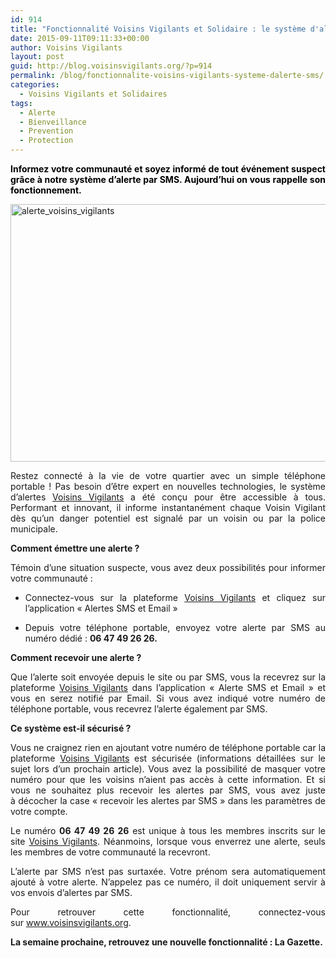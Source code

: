 ```yaml
---
id: 914
title: "Fonctionnalité Voisins Vigilants et Solidaire : le système d'alerte par SMS"
date: 2015-09-11T09:11:33+00:00
author: Voisins Vigilants
layout: post
guid: http://blog.voisinsvigilants.org/?p=914
permalink: /blog/fonctionnalite-voisins-vigilants-systeme-dalerte-sms/
categories:
  - Voisins Vigilants et Solidaires
tags:
  - Alerte
  - Bienveillance
  - Prevention
  - Protection
---
```

<p style="text-align: justify;">
  <span style="color: #000000;"><strong>Informez votre communauté et soyez informé de tout événement suspect grâce à notre système d’alerte par SMS. Aujourd’hui on vous rappelle son fonctionnement.</strong></span>
</p>

<p style="text-align: justify;">
  <a href="./../../images/2015/08/alerte_voisins_vigilants.jpg"><img class="aligncenter  wp-image-915" src="./../../images/2015/08/alerte_voisins_vigilants.jpg" alt="alerte_voisins_vigilants" width="533" height="412" /></a>
</p>

<p style="text-align: justify;">
  Restez connecté à la vie de votre quartier avec un simple téléphone portable ! Pas besoin d&rsquo;être expert en nouvelles technologies, le système d&rsquo;alertes <a href="http://www.voisinsvigilants.org/">Voisins Vigilants</a> a été conçu pour être accessible à tous. Performant et innovant, il informe instantanément chaque Voisin Vigilant dès qu&rsquo;un danger potentiel est signalé par un voisin ou par la police municipale.
</p>

<p style="text-align: justify;">
  <strong>Comment émettre une alerte ?</strong>
</p>

<p style="text-align: justify;">
  Témoin d’une situation suspecte, vous avez deux possibilités pour informer votre communauté :
</p>

<ul style="text-align: justify;">
  <li>
    Connectez-vous sur la plateforme <a href="http://www.voisinsvigilants.org/">Voisins Vigilants</a> et cliquez sur l’application « Alertes SMS et Email »
  </li>
</ul>

<ul style="text-align: justify;">
  <li>
    Depuis votre téléphone portable, envoyez votre alerte par SMS au numéro dédié : <strong>06 47 49 26 26. </strong>
  </li>
</ul>

<p style="text-align: justify;">
  <strong>Comment recevoir une alerte ?</strong>
</p>

<p style="text-align: justify;">
  Que l&rsquo;alerte soit envoyée depuis le site ou par SMS, vous la recevrez sur la plateforme <a href="http://www.voisinsvigilants.org/">Voisins Vigilants</a> dans l’application « Alerte SMS et Email » et vous en serez notifié par Email. Si vous avez indiqué votre numéro de téléphone portable, vous recevrez l’alerte également par SMS.
</p>

<p style="text-align: justify;">
  <strong>Ce système est-il sécurisé ?</strong>
</p>

<p style="text-align: justify;">
  Vous ne craignez rien en ajoutant votre numéro de téléphone portable car la plateforme <a href="http://www.voisinsvigilants.org/">Voisins Vigilants</a> est sécurisée (informations détaillées sur le sujet lors d&rsquo;un prochain article). Vous avez la possibilité de masquer votre numéro pour que les voisins n&rsquo;aient pas accès à cette information. Et si vous ne souhaitez plus recevoir les alertes par SMS, vous avez juste à décocher la case « recevoir les alertes par SMS » dans les paramètres de votre compte.
</p>

<p style="text-align: justify;">
  Le numéro <strong>06 47 49 26 26</strong> est unique à tous les membres inscrits sur le site <a href="http://www.voisinsvigilants.org/">Voisins Vigilants</a>. Néanmoins, lorsque vous enverrez une alerte, seuls les membres de votre communauté la recevront.
</p>

<p style="text-align: justify;">
  L’alerte par SMS n’est pas surtaxée. Votre prénom sera automatiquement ajouté à votre alerte. N’appelez pas ce numéro, il doit uniquement servir à vos envois d’alertes par SMS.
</p>

<p style="text-align: justify;">
  Pour retrouver cette fonctionnalité, connectez-vous sur <a href="http://www.voisinsvigilants.org">www.voisinsvigilants.org</a>.
</p>

<p style="text-align: justify;">
  <strong>La semaine prochaine, retrouvez une nouvelle fonctionnalité : La Gazette.</strong>
</p>
